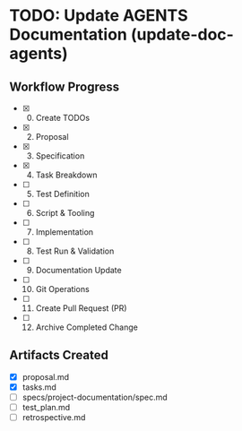 # TODO: Update AGENTS Documentation (update-doc-agents)

## Workflow Progress
- [x] 0. Create TODOs
- [x] 2. Proposal
- [x] 3. Specification
- [x] 4. Task Breakdown
- [ ] 5. Test Definition
- [ ] 6. Script & Tooling
- [ ] 7. Implementation
- [ ] 8. Test Run & Validation
- [ ] 9. Documentation Update
- [ ] 10. Git Operations
- [ ] 11. Create Pull Request (PR)
- [ ] 12. Archive Completed Change

## Artifacts Created
- [x] proposal.md
- [x] tasks.md
- [ ] specs/project-documentation/spec.md
- [ ] test_plan.md
- [ ] retrospective.md
